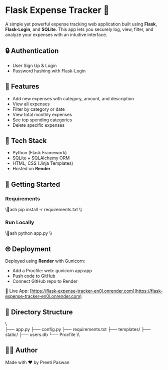 ﻿# Flask Expense Tracker 🧾

A simple yet powerful expense tracking web application built using **Flask**, **Flask-Login**, and **SQLite**. This app lets you securely log, view, filter, and analyze your expenses with an intuitive interface.

## 🔒 Authentication
- User Sign Up & Login
- Password hashing with Flask-Login

## 💼 Features
- Add new expenses with category, amount, and description
- View all expenses
- Filter by category or date
- View total monthly expenses
- See top spending categories
- Delete specific expenses

## 🧱 Tech Stack
- Python (Flask Framework)
- SQLite + SQLAlchemy ORM
- HTML, CSS (Jinja Templates)
- Hosted on **Render**

## 🚀 Getting Started

### Requirements
\\\ash
pip install -r requirements.txt
\\\

### Run Locally
\\\ash
python app.py
\\\

## 🌐 Deployment
Deployed using **Render** with Gunicorn:

- Add a Procfile: web: gunicorn app:app
- Push code to GitHub
- Connect GitHub repo to Render

🔗 Live App: [https://flask-expense-tracker-en0l.onrender.com](https://flask-expense-tracker-en0l.onrender.com)

## 📂 Directory Structure
\\\
├── app.py
├── config.py
├── requirements.txt
├── templates/
├── static/
├── users.db
└── Procfile
\\\

## 👩‍💻 Author
Made with ❤️ by Preeti Paswan
